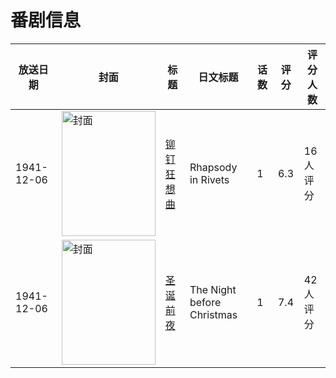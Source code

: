 # 番剧信息

|放送日期|封面|标题|日文标题|话数|评分|评分人数|
|---|---|---|---|---|---|---|
|1941-12-06|<img src="https://lain.bgm.tv/pic/cover/c/1f/f0/241686_5j0w0.jpg" alt="封面" style="width:150px;height:200px;object-fit:cover;">|[铆钉狂想曲](https://bangumi.tv/subject/241686)|Rhapsody in Rivets|1|6.3|16人评分|
|1941-12-06|<img src="https://lain.bgm.tv/pic/cover/c/c9/d5/241685_HM7Jz.jpg" alt="封面" style="width:150px;height:200px;object-fit:cover;">|[圣诞前夜](https://bangumi.tv/subject/241685)|The Night before Christmas|1|7.4|42人评分|
